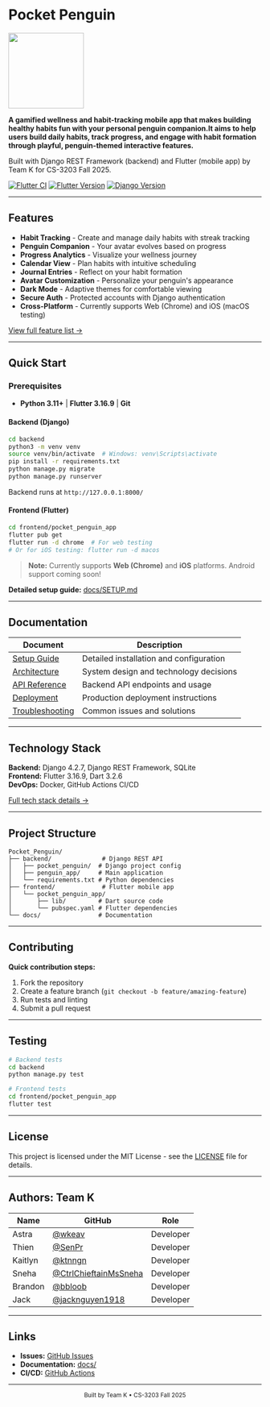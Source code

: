 # Pocket Penguin

<img src="https://media.discordapp.net/attachments/1409584507237044415/1415797929427468388/image.png?ex=68c52cd2&is=68c3db52&hm=f2af49d2b3fbe3d054efa6506f9284a934079e6093a0997ac8a90f90172fb894&=&format=webp&quality=lossless&width=640&height=640" width=150 height=150>

**A gamified wellness and habit-tracking mobile app that makes building healthy habits fun with your personal penguin companion.It aims to help users build daily habits, track progress, and engage with habit formation through playful, penguin-themed interactive features.**

Built with Django REST Framework (backend) and Flutter (mobile app) by Team K for CS-3203 Fall 2025.

[![Flutter CI](https://github.com/wkeav/Pocket_Penguin/workflows/Flutter%20CI/badge.svg)](https://github.com/wkeav/Pocket_Penguin/actions)
[![Flutter Version](https://img.shields.io/badge/Flutter-3.16.9-02569B?logo=flutter)](https://flutter.dev)
[![Django Version](https://img.shields.io/badge/Django-4.2.7-092E20?logo=django)](https://www.djangoproject.com/)

---

## Features

- **Habit Tracking** - Create and manage daily habits with streak tracking
- **Penguin Companion** - Your avatar evolves based on progress
- **Progress Analytics** - Visualize your wellness journey
- **Calendar View** - Plan habits with intuitive scheduling
- **Journal Entries** - Reflect on your habit formation
- **Avatar Customization** - Personalize your penguin's appearance
- **Dark Mode** - Adaptive themes for comfortable viewing
- **Secure Auth** - Protected accounts with Django authentication
- **Cross-Platform** - Currently supports Web (Chrome) and iOS (macOS testing)

[View full feature list →](docs/FEATURES.md)

---

## Quick Start

### Prerequisites

- **Python 3.11+** | **Flutter 3.16.9** | **Git**

#### Backend (Django)
```bash
cd backend
python3 -m venv venv
source venv/bin/activate  # Windows: venv\Scripts\activate
pip install -r requirements.txt
python manage.py migrate
python manage.py runserver
```
Backend runs at `http://127.0.0.1:8000/`

#### Frontend (Flutter)
```bash
cd frontend/pocket_penguin_app
flutter pub get
flutter run -d chrome  # For web testing
# Or for iOS testing: flutter run -d macos
```

> **Note:** Currently supports **Web (Chrome)** and **iOS** platforms. Android support coming soon!

**Detailed setup guide:** [docs/SETUP.md](docs/SETUP.md)

---

## Documentation

| Document | Description |
|----------|-------------|
| [Setup Guide](docs/SETUP.md) | Detailed installation and configuration |
| [Architecture](docs/ARCHITECTURE.md) | System design and technology decisions |
| [API Reference](docs/API.md) | Backend API endpoints and usage |
| [Deployment](docs/DEPLOYMENT.md) | Production deployment instructions |
| [Troubleshooting](docs/TROUBLESHOOTING.md) | Common issues and solutions |

---

## Technology Stack

**Backend:** Django 4.2.7, Django REST Framework, SQLite  
**Frontend:** Flutter 3.16.9, Dart 3.2.6  
**DevOps:** Docker, GitHub Actions CI/CD

[Full tech stack details →](docs/ARCHITECTURE.md)

---

## Project Structure

```
Pocket_Penguin/
├── backend/              # Django REST API
│   ├── pocket_penguin/  # Django project config
│   ├── penguin_app/     # Main application
│   └── requirements.txt # Python dependencies
├── frontend/             # Flutter mobile app
│   └── pocket_penguin_app/
│       ├── lib/         # Dart source code
│       └── pubspec.yaml # Flutter dependencies
└── docs/                # Documentation
```

---

## Contributing

**Quick contribution steps:**
1. Fork the repository
2. Create a feature branch (`git checkout -b feature/amazing-feature`)
3. Run tests and linting
4. Submit a pull request

---

## Testing

```bash
# Backend tests
cd backend
python manage.py test

# Frontend tests
cd frontend/pocket_penguin_app
flutter test
```

---

## License

This project is licensed under the MIT License - see the [LICENSE](LICENSE) file for details.

---

## Authors: Team K

| Name | GitHub | Role |
|------|--------|------|
| Astra | [@wkeav](https://github.com/wkeav) | Developer |
| Thien | [@SenPr](https://github.com/SenPr) | Developer |
| Kaitlyn | [@ktnngn](https://github.com/ktnngn) | Developer |
| Sneha | [@CtrlChieftainMsSneha](https://github.com/CtrlChieftainMsSneha) | Developer |
| Brandon | [@bbloob](https://github.com/bbloob) | Developer |
| Jack | [@jacknguyen1918](https://github.com/jacknguyen1918) | Developer |

---

## Links

- **Issues:** [GitHub Issues](https://github.com/wkeav/Pocket_Penguin/issues)
- **Documentation:** [docs/](docs/)
- **CI/CD:** [GitHub Actions](https://github.com/wkeav/Pocket_Penguin/actions)

---

<p align="center">
  <sub>Built by Team K • CS-3203 Fall 2025</sub>
</p>
